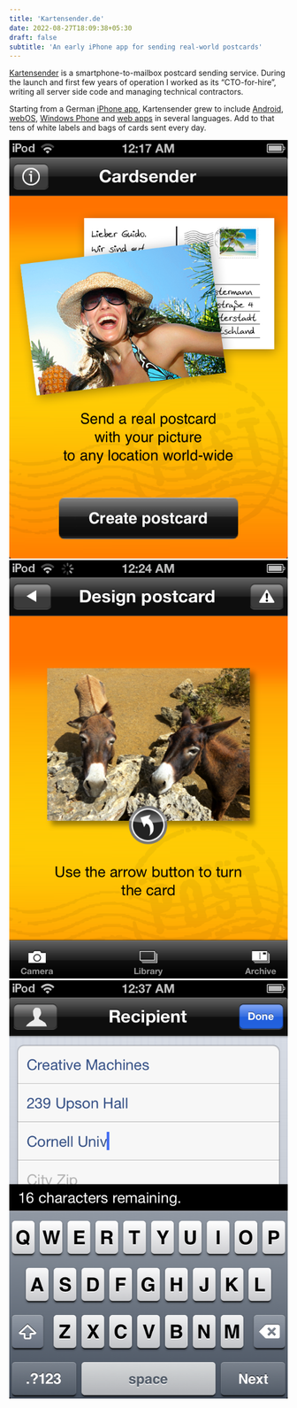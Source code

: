 ```yaml
---
title: 'Kartensender.de'
date: 2022-08-27T18:09:38+05:30
draft: false
subtitle: 'An early iPhone app for sending real-world postcards'
---
```

[Kartensender](http://www.kartensender.de) is a smartphone-to-mailbox postcard sending service. During the launch and first few years of operation I worked as its “CTO-for-hire”, writing all server side code and managing technical contractors.

Starting from a German [iPhone app](https://itunes.apple.com/gb/app/kartensender/id316997742?mt=8), Kartensender grew to include [Android](https://play.google.com/store/apps/details?id=de.autoprint.kartensender), [webOS](https://developer.palm.com/appredirect/?packageid=com.autoprint.cardsender), [Windows Phone](http://www.windowsphone.com/de-de/store/app/kartensender/c9c85d8f-6e2f-e011-854c-00237de2db9e) and [web apps](https://www.kartensender.de/web/us/sendpostcard/) in several languages. Add to that tens of white labels and bags of cards sent every day.

![Home screen of Kartensender iOS app (approximately 2010)](ios_start_screen.png)
![WYSIWYG screen for picture side of postcard in Kartensender iOS app (approximately 2010)](ios_screen_frontwysiwyg.png)
![Address entry screen of Kartensender iOS app (approximately 2010)](ios_address_entry.png)
